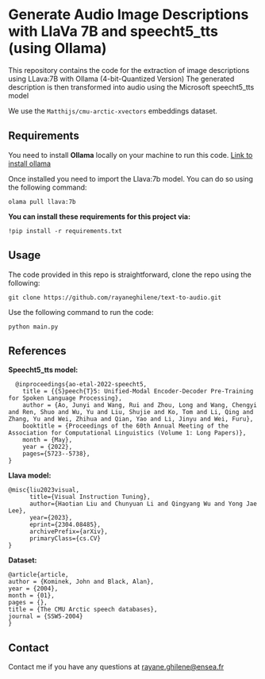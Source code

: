 # Generate Audio Image Descriptions with LlaVa 7B and speecht5_tts (using Ollama)

This repository contains the code for the extraction of image descriptions using LLava:7B with Ollama (4-bit-Quantized Version)
The generated description is then transformed into audio using the Microsoft speecht5_tts model

We use the ```Matthijs/cmu-arctic-xvectors```  embeddings dataset.



## Requirements 

You need to install **Ollama** locally on your machine to run this code. [Link to install ollama](https://ollama.com/)


Once installed you need to import the Llava:7b model. You can do so using the following command:
```
olama pull llava:7b
```

**You can install these requirements for this project via:**
```
!pip install -r requirements.txt
```


## Usage

The code provided in this repo is straightforward, clone the repo using the following:
```
git clone https://github.com/rayaneghilene/text-to-audio.git
```

Use the following command to run the code:

```
python main.py
```



## References

**Speecht5_tts model:**

```
  @inproceedings{ao-etal-2022-speecht5,
    title = {{S}peech{T}5: Unified-Modal Encoder-Decoder Pre-Training for Spoken Language Processing},
    author = {Ao, Junyi and Wang, Rui and Zhou, Long and Wang, Chengyi and Ren, Shuo and Wu, Yu and Liu, Shujie and Ko, Tom and Li, Qing and Zhang, Yu and Wei, Zhihua and Qian, Yao and Li, Jinyu and Wei, Furu},
    booktitle = {Proceedings of the 60th Annual Meeting of the Association for Computational Linguistics (Volume 1: Long Papers)},
    month = {May},
    year = {2022},
    pages={5723--5738},
}

```

**Llava model:**
```
@misc{liu2023visual,
      title={Visual Instruction Tuning}, 
      author={Haotian Liu and Chunyuan Li and Qingyang Wu and Yong Jae Lee},
      year={2023},
      eprint={2304.08485},
      archivePrefix={arXiv},
      primaryClass={cs.CV}
}
```

**Dataset:**
```
@article{article,
author = {Kominek, John and Black, Alan},
year = {2004},
month = {01},
pages = {},
title = {The CMU Arctic speech databases},
journal = {SSW5-2004}
}
```
## Contact
Contact me if you have any questions at rayane.ghilene@ensea.fr
